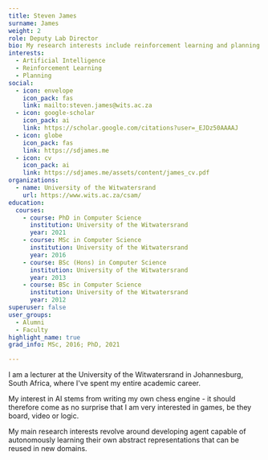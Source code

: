 ```yaml
---
title: Steven James
surname: James
weight: 2
role: Deputy Lab Director
bio: My research interests include reinforcement learning and planning.
interests:
  - Artificial Intelligence
  - Reinforcement Learning
  - Planning
social:
  - icon: envelope
    icon_pack: fas
    link: mailto:steven.james@wits.ac.za
  - icon: google-scholar
    icon_pack: ai
    link: https://scholar.google.com/citations?user=_EJDz50AAAAJ
  - icon: globe
    icon_pack: fas
    link: https://sdjames.me
  - icon: cv
    icon_pack: ai
    link: https://sdjames.me/assets/content/james_cv.pdf
organizations:
  - name: University of the Witwatersrand
    url: https://www.wits.ac.za/csam/
education:
  courses:
    - course: PhD in Computer Science
      institution: University of the Witwatersrand
      year: 2021
    - course: MSc in Computer Science
      institution: University of the Witwatersrand
      year: 2016
    - course: BSc (Hons) in Computer Science
      institution: University of the Witwatersrand
      year: 2013
    - course: BSc in Computer Science
      institution: University of the Witwatersrand
      year: 2012
superuser: false
user_groups:
  - Alumni
  - Faculty 
highlight_name: true
grad_info: MSc, 2016; PhD, 2021

---
```


I am a lecturer at the University of the Witwatersrand in Johannesburg, South Africa, where I've spent my entire academic career.

My interest in AI stems from writing my own chess engine - it should therefore come as no surprise that I am very interested in games, be they board, video or logic.

My main research interests revolve around developing agent capable of autonomously learning their own abstract representations that can be reused in new domains.  
